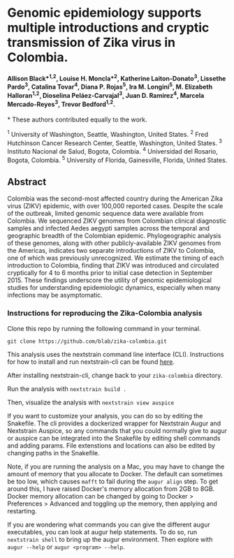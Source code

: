 # Genomic epidemiology supports multiple introductions and cryptic transmission of Zika virus in Colombia.


#### Allison Black*<sup>1,2</sup>, Louise H. Moncla*<sup>2</sup>, Katherine Laiton-Donato<sup>3</sup>, Lissethe Pardo<sup>3</sup>, Catalina Tovar<sup>4</sup>, Diana P. Rojas<sup>5</sup>, Ira M. Longini<sup>5</sup>, M. Elizabeth Halloran<sup>1,2</sup>, Dioselina Peláez-Carvajal<sup>3</sup>, Juan D. Ramirez<sup>4</sup>, Marcela Mercado-Reyes<sup>3</sup>, Trevor Bedford<sup>1,2</sup>.

\* These authors contributed equally to the work.

<sup>1</sup> University of Washington, Seattle, Washington, United States.
<sup>2</sup> Fred Hutchinson Cancer Research Center, Seattle, Washington, United States. <sup>3</sup> Instituto Nacional de Salud, Bogota, Colombia.
<sup>4</sup> Universidad del Rosario, Bogota, Colombia.
<sup>5</sup> University of Florida, Gainesville, Florida, United States.



## Abstract

Colombia was the second-most affected country during the American Zika virus (ZIKV) epidemic, with over 100,000 reported cases. Despite the scale of the outbreak, limited genomic sequence data were available from Colombia. We sequenced ZIKV genomes from Colombian clinical diagnostic samples and infected Aedes aegypti samples across the temporal and geographic breadth of the Colombian epidemic. Phylogeographic analysis of these genomes, along with other publicly-available ZIKV genomes from the Americas, indicates two separate introductions of ZIKV to Colombia, one of which was previously unrecognized. We estimate the timing of each introduction to Colombia, finding that ZIKV was introduced and circulated cryptically for 4 to 6 months prior to initial case detection in September 2015. These findings underscore the utility of genomic epidemiological studies for understanding epidemiologic dynamics, especially when many infections may be asymptomatic.


### Instructions for reproducing the Zika-Colombia analysis

Clone this repo by running the following command in your terminal.

`git clone https://github.com/blab/zika-colombia.git`

This analysis uses the nextstrain command line interface (CLI). Instructions for how to install and run nextstrain-cli can be found [here](https://github.com/nextstrain/cli).

After installing nextstrain-cli, change back to your `zika-colombia` directory.

Run the analysis with `nextstrain build .`

Then, visualize the analysis with `nextstrain view auspice`

If you want to customize your analysis, you can do so by editing the Snakefile. The cli provides a dockerized wrapper for Nextstrain Augur and Nextstrain Auspice, so any commands that you could normally give to augur or auspice can be integrated into the Snakefile by editing shell commands and adding params. File extenstions and locations can also be edited by changing paths in the Snakefile.

Note, if you are running the analysis on a Mac, you may have to change the amount of memory that you allocate to Docker. The default can sometimes be too low, which causes `mafft` to fail during the `augur align` step. To get around this, I have raised Docker's memory allocation from 2GB to 8GB. Docker memory allocation can be changed by going to Docker > Preferences > Advanced and toggling up the memory, then applying and restarting.

If you are wondering what commands you can give the different augur executables, you can look at augur help statements. To do so, run `nextstrain shell` to bring up the augur environment. Then explore with `augur --help` or `augur <program> --help`.
